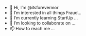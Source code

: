 - 👋 Hi, I’m @itsforevermor
- 👀 I’m interested in all things Fraud...
- 🌱 I’m currently learning StartUp ...
- 💞️ I’m looking to collaborate on ...
- 📫 How to reach me ...

<!---
itsforevermor/itsforevermor is a ✨ special ✨ repository because its `README.md` (this file) appears on your GitHub profile.
You can click the Preview link to take a look at your changes.
--->
